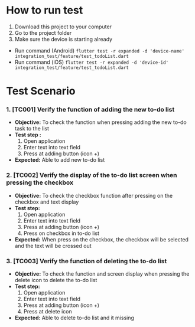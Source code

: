 # How to run test
1. Download this project to your computer
2. Go to the project folder
3. Make sure the device is starting already
- Run command (Android) ```flutter test -r expanded -d 'device-name' integration_test/feature/test_todoList.dart```
- Run command (iOS) ```flutter test -r expanded -d 'device-id' integration_test/feature/test_todoList.dart```

# Test Scenario

### 1. [TC001] Verify the function of adding the new to-do list
- **Objective:** To check the function when pressing adding the new to-do task to the list
- **Test step :**
  1. Open application
  2. Enter text into text field
  3. Press at adding button (icon +)
- **Expected:** Able to add new to-do list

### 2. [TC002] Verify the display of the to-do list screen when pressing the checkbox
- **Objective:** To check the checkbox function after pressing on the checkbox and text display
- **Test step:**
  1. Open application
  2. Enter text into text field
  3. Press at adding button (icon +)
  4. Press on checkbox in to-do list
- **Expected:** When press on the checkbox, the checkbox will be selected and the text will be crossed out


### 3. [TC003] Verify the function of deleting the to-do list
- **Objective:** To check the function and screen display when pressing the delete icon to delete the to-do list
- **Test step:**
  1. Open application
  2. Enter text into text field
  3. Press at adding button (icon +)
  4. Press at delete icon
- **Expected:** Able to delete to-do list and it missing 
